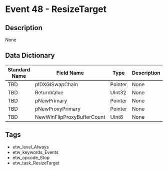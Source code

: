 # Event 48 - ResizeTarget

## Description
None

## Data Dictionary
|Standard Name|Field Name|Type|Description|Sample Value|
|---|---|---|---|---|
|TBD|pIDXGISwapChain|Pointer|None|`None`|
|TBD|ReturnValue|UInt32|None|`None`|
|TBD|pNewPrimary|Pointer|None|`None`|
|TBD|pNewProxyPrimary|Pointer|None|`None`|
|TBD|NewWinFlipProxyBufferCount|UInt8|None|`None`|

## Tags
* etw_level_Always
* etw_keywords_Events
* etw_opcode_Stop
* etw_task_ResizeTarget